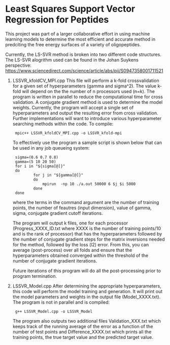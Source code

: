 # Least Squares Support Vector Regression for Peptides

This project was part of a larger collaborative effort in using machine learning models
to determine the most efficient and accurate method in predciting the free energy surfaces
of a variety of oligopeptides. 

Currently, the LS-SVR method is broken into two different code structures. The LS-SVR alogrithm used
can be found in the Johan Suykens perspective: https://www.sciencedirect.com/science/article/abs/pii/S0947358001711521

1) LSSVR_kfoldCV_MPI.cpp
	This file will perform a k-fold crossvalidation for a given set of hyperparameters (gamma and sigma^2).
	The value k-fold will depend on the the number of n processors used (n=k). The program is written in parallel
	to reduce the computational time for cross validation. A conjugate gradient method is used to determine the 
	model weights. Currently, the program will accept a single set of hyperparameters and output the resulting error from cross
	validation. Further implementations will want to introduce various hyperparameter searching methods within the code.
	To compile:

		mpic++ LSSVR_kfoldCV_MPI.cpp -o LSSVR_kfold-mpi

	To effectively use the program a sample script is shown below that can be used in any job queueing system:

 		sigma=(0.6 0.7 0.8)
		gamma=(5 10 20 50)
		for i in "${sigma[@]}"
		do
    			for j in "${gamma[@]}"
    			do
        			mpirun  -np 10 ./a.out 50000 6 $j $i 5000
    			done
		done
	where the terms in the command argument are the number of training points, the number of feautres (input dimension), 
	value of gamma, sigma, conjugate gradient cutoff iterations.

	The program will output k files, one for each processor (Progress_XXXX_ID.txt where XXXX is the number of training points/10 and 
	is the rank of processor) that has the hyperparameters followed by the number of conjugate gradient
	steps for the matrix inversions needed for the method, followed by the loss (l2) error. From this, you can average (post-process)
	over all folds and ensure that the hyperparameters obtained converged within the threshold of the number of conjugate gradient 
	iterations. 

	Future iterations of this program will do all the post-processing prior to program termination. 

2) LSSVR_Model.cpp 
	After determining the appropriate hyperparameters, this code will perform the model training and generation.
	It will print out the model parameters and weights in the output file (Model_XXXX.txt). The program is not in 
	parallel and is compiled:

		g++ LSSVR_Model.cpp -o LSSVR_Model
	
	The program also outputs two additional files Validation_XXX.txt which keeps track of the running average of the
	error as a function of the number of test points and Difference_XXXX.txt which prints all the training points, 
	the true target value and the predicted target value.  
